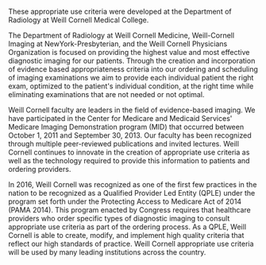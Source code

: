 
These appropriate use criteria were developed at the Department of Radiology at Weill Cornell Medical College.

The Department of Radiology at Weill Cornell Medicine, Weill-Cornell Imaging at NewYork-Presbyterian, and the Weill Cornell Physicians Organization is focused on providing the highest value and most effective diagnostic imaging for our patients.  Through the creation and incorporation of evidence based appropriateness criteria into our ordering and scheduling of imaging examinations we aim to provide each individual patient the right exam, optimized to the patient's individual condition, at the right time while eliminating examinations that are not needed or not optimal.

Weill Cornell faculty are leaders in the field of evidence-based imaging. We have participated in the Center for Medicare and Medicaid Services' Medicare Imaging Demonstration program (MID) that occurred between October 1, 2011 and September 30, 2013. Our faculty has been recognized through multiple peer-reviewed publications and invited lectures.   Weill Cornell continues to innovate in the creation of appropriate use criteria as well as the technology required to provide this information to patients and ordering providers.

In 2016, Weill Cornell was recognized as one of the first few practices in the nation to be recognized as a Qualified Provider Led Entity (QPLE) under the program set forth under the Protecting Access to Medicare Act of 2014 (PAMA 2014). This program enacted by Congress requires that healthcare providers who order specific types of diagnostic imaging to consult appropriate use criteria as part of the ordering process. As a QPLE, Weill Cornell is able to create, modify, and implement high quality criteria that reflect our  high standards of practice.   Weill Cornell appropriate use criteria will be used by many leading institutions across the country.



<script type='text/javascript'>
var links = document.links;

for (var i = 0; i < links.length; i++) {
  if (links[i].hostname != window.location.hostname) {
    links[i].target = '_blank';
  }
}
</script>

  [aucbackpain]: https://docs.google.com/spreadsheets/d/1fGB72y4sQ1a4cjbkFmkx7XH1p6dprUG_36_3hLZ-wOU/edit#gid=813947164
